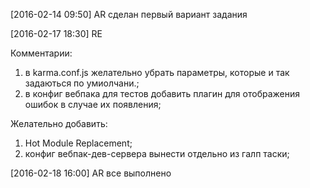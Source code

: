 [2016-02-14 09:50] AR сделан первый вариант задания

[2016-02-17 18:30] RE

Комментарии:
1) в karma.conf.js желательно убрать параметры, которые и так задаються по умиолчани.;
2) в конфиг вебпака для тестов добавить плагин для отображения ошибок в случае их появления;

Желательно добавить:
1) Hot Module Replacement;
2) конфиг вебпак-дев-сервера вынести отдельно из галп таски;

[2016-02-18 16:00] AR все выполнено
